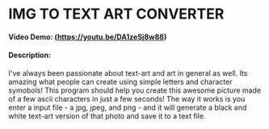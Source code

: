 # IMG TO TEXT ART CONVERTER
#### Video Demo: (https://youtu.be/DA1zeSj8w88)
#### Description:
I've always been passionate about text-art and art in general as well. Its amazing what people can create using simple letters and character symobols! This program should help you create this awesome picture made of a few ascii characters in just a few seconds! The way it works is you enter a input file - a jpg, jpeg, and png - and it will generate a black and white text-art version of that photo and save it to a text file. 
